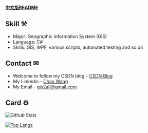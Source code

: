  **[中文版README](gis2all/README_zh.md)**

## Skill ⚒

   - Major: Geographic Information System (GIS)
   - Language: C#
   - Skills: GIS, WPF, various scripts, automated testing and so on
  
## Contact ✉

   - Welcome to follow my CSDN blog - [CSDN Blog](https://blog.csdn.net/DynastyRumble)
   - My Linkedin - [Chao Wang](https://www.linkedin.com/in/chao-wang-65b097182/)
   - My Email - gis2all@gmail.com

## Card ⚙

![Github Stats](https://github-readme-stats.vercel.app/api?username=gis2all&show_icons=true&theme=onedark)

[![Top Langs](https://github-readme-stats.vercel.app/api/top-langs/?username=gis2all&theme=dracula)](https://github.com/anuraghazra/github-readme-stats)
